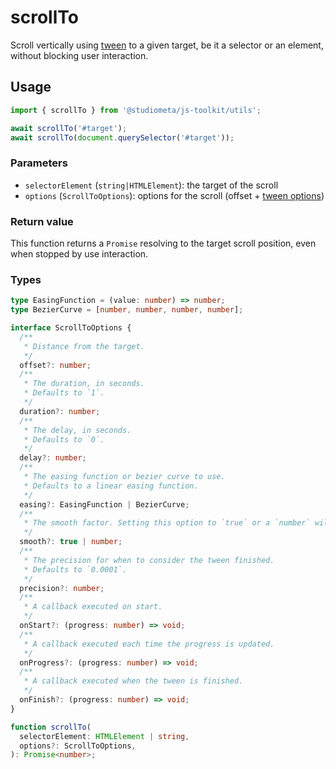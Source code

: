 # scrollTo

Scroll vertically using [tween](./tween.html) to a given target, be it a selector or an element, without blocking user interaction.

## Usage

```js
import { scrollTo } from '@studiometa/js-toolkit/utils';

await scrollTo('#target');
await scrollTo(document.querySelector('#target'));
```

### Parameters

- `selectorElement` (`string|HTMLElement`): the target of the scroll
- `options` (`ScrollToOptions`): options for the scroll (offset + [tween options](./tween.html))

### Return value

This function returns a `Promise` resolving to the target scroll position, even when stopped by use interaction.

### Types

```ts
type EasingFunction = (value: number) => number;
type BezierCurve = [number, number, number, number];

interface ScrollToOptions {
  /**
   * Distance from the target.
   */
  offset?: number;
  /**
   * The duration, in seconds.
   * Defaults to `1`.
   */
  duration?: number;
  /**
   * The delay, in seconds.
   * Defaults to `0`.
   */
  delay?: number;
  /**
   * The easing function or bezier curve to use.
   * Defaults to a linear easing function.
   */
  easing?: EasingFunction | BezierCurve;
  /**
   * The smooth factor. Setting this option to `true` or a `number` will disable the `duration` option.
   */
  smooth?: true | number;
  /**
   * The precision for when to consider the tween finished.
   * Defaults to `0.0001`.
   */
  precision?: number;
  /**
   * A callback executed on start.
   */
  onStart?: (progress: number) => void;
  /**
   * A callback executed each time the progress is updated.
   */
  onProgress?: (progress: number) => void;
  /**
   * A callback executed when the tween is finished.
   */
  onFinish?: (progress: number) => void;
}

function scrollTo(
  selectorElement: HTMLElement | string,
  options?: ScrollToOptions,
): Promise<number>;
```
